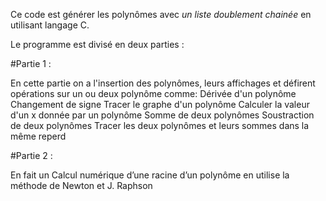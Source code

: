 Ce code est générer les polynômes avec *un liste doublement chainée* en utilisant langage C.

Le programme est divisé en deux parties :

#Partie 1 :

En cette partie on a l'insertion des polynômes, leurs affichages et défirent opérations sur un ou deux polynôme comme:
Dérivée d'un polynôme
Changement de signe 
Tracer le graphe d'un polynôme
Calculer la valeur d'un x donnée par un polynôme 
Somme de deux polynômes 
Soustraction de deux polynômes
Tracer les deux polynômes et leurs sommes dans la même reperd

#Partie 2 :

En fait un Calcul numérique d’une racine d’un polynôme en utilise la méthode de Newton et J. Raphson



